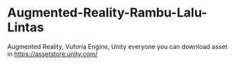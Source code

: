 # Augmented-Reality-Rambu-Lalu-Lintas
Augmented Reality, Vuforia Engine, Unity
everyone you can download asset in https://assetstore.unity.com/ 
